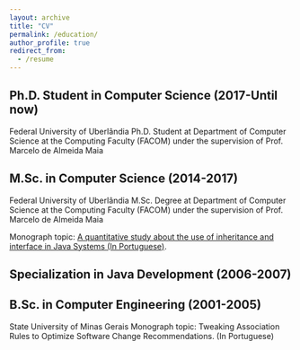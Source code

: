 ```yaml
---
layout: archive
title: "CV"
permalink: /education/
author_profile: true
redirect_from:
  - /resume
---
```


Ph.D. Student in Computer Science (2017-Until now)
---

Federal University of Uberlândia
Ph.D. Student at Department of Computer Science at the Computing Faculty (FACOM) under the supervision of Prof. Marcelo de Almeida Maia


M.Sc. in Computer Science (2014-2017)
---
Federal University of Uberlândia
M.Sc. Degree at Department of Computer Science at the Computing Faculty (FACOM) under the supervision of Prof. Marcelo de Almeida Maia

Monograph topic: [A quantitative study about the use of inheritance and interface in Java Systems (In Portuguese)](). 

Specialization in Java Development (2006-2007)
---

B.Sc. in Computer Engineering (2001-2005)
---
State University of Minas Gerais
Monograph topic: Tweaking Association Rules to Optimize Software Change Recommendations. (In Portuguese)

